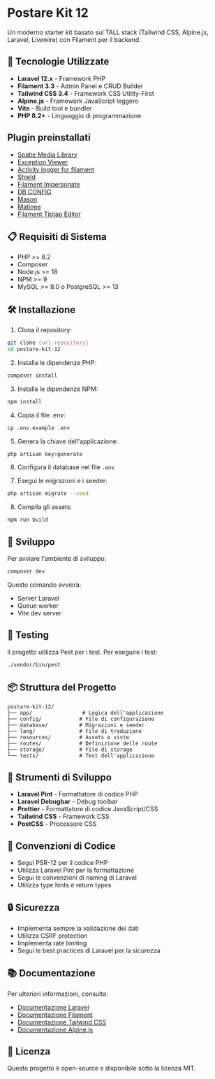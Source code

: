 # Postare Kit 12

Un moderno starter kit basato sul TALL stack (Tailwind CSS, Alpine.js, Laravel, Livewire) con Filament per il backend.

## 🚀 Tecnologie Utilizzate

- **Laravel 12.x** - Framework PHP
- **Filament 3.3** - Admin Panel e CRUD Builder
- **Tailwind CSS 3.4** - Framework CSS Utility-First
- **Alpine.js** - Framework JavaScript leggero
- **Vite** - Build tool e bundler
- **PHP 8.2+** - Linguaggio di programmazione

## Plugin preinstallati

- [Spatie Media Library](https://filamentphp.com/plugins/filament-spatie-media-library)
- [Exception Viewer](https://github.com/bezhansalleh/filament-exceptions)
- [Activity logger for filament](https://github.com/z3d0x/filament-logger)
- [Shield](https://github.com/bezhanSalleh/filament-shield)
- [Filament Impersonate](https://github.com/stechstudio/filament-impersonate)
- [DB CONFIG](https://github.com/postare/db-config)
- [Mason](https://github.com/awcodes/mason)
- [Matinee](https://github.com/awcodes/Matinee)
- [Filament Tiptap Editor](https://github.com/awcodes/filament-tiptap-editor)

## 📋 Requisiti di Sistema

- PHP >= 8.2
- Composer
- Node.js >= 18
- NPM >= 9
- MySQL >= 8.0 o PostgreSQL >= 13

## 🛠️ Installazione

1. Clona il repository:

```bash
git clone [url-repository]
cd postare-kit-12
```

2. Installa le dipendenze PHP:

```bash
composer install
```

3. Installa le dipendenze NPM:

```bash
npm install
```

4. Copia il file .env:

```bash
cp .env.example .env
```

5. Genera la chiave dell'applicazione:

```bash
php artisan key:generate
```

6. Configura il database nel file `.env`

7. Esegui le migrazioni e i seeder:

```bash
php artisan migrate --seed
```

8. Compila gli assets:

```bash
npm run build
```

## 🚀 Sviluppo

Per avviare l'ambiente di sviluppo:

```bash
composer dev
```

Questo comando avvierà:

- Server Laravel
- Queue worker
- Vite dev server

## 🧪 Testing

Il progetto utilizza Pest per i test. Per eseguire i test:

```bash
./vendor/bin/pest
```

## 📦 Struttura del Progetto

```
postare-kit-12/
├── app/                # Logica dell'applicazione
├── config/            # File di configurazione
├── database/          # Migrazioni e seeder
├── lang/              # File di traduzione
├── resources/         # Assets e viste
├── routes/            # Definizione delle route
├── storage/           # File di storage
└── tests/             # Test dell'applicazione
```

## 🔧 Strumenti di Sviluppo

- **Laravel Pint** - Formattatore di codice PHP
- **Laravel Debugbar** - Debug toolbar
- **Prettier** - Formattatore di codice JavaScript/CSS
- **Tailwind CSS** - Framework CSS
- **PostCSS** - Processore CSS

## 📝 Convenzioni di Codice

- Segui PSR-12 per il codice PHP
- Utilizza Laravel Pint per la formattazione
- Segui le convenzioni di naming di Laravel
- Utilizza type hints e return types

## 🔒 Sicurezza

- Implementa sempre la validazione dei dati
- Utilizza CSRF protection
- Implementa rate limiting
- Segui le best practices di Laravel per la sicurezza

## 📚 Documentazione

Per ulteriori informazioni, consulta:

- [Documentazione Laravel](https://laravel.com/docs)
- [Documentazione Filament](https://filamentphp.com/docs)
- [Documentazione Tailwind CSS](https://tailwindcss.com/docs)
- [Documentazione Alpine.js](https://alpinejs.dev/docs)

## 📄 Licenza

Questo progetto è open-source e disponibile sotto la licenza MIT.
